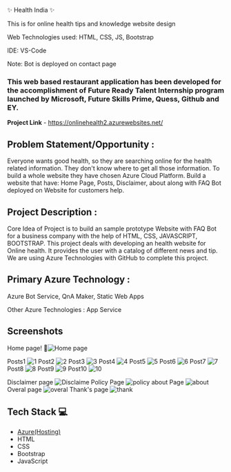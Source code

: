✨ Health India ✨

This is for online health tips and knowledge website design 

Web Technologies used: HTML, CSS, JS, Bootstrap

IDE: VS-Code

Note: Bot is deployed on contact page

### This web based restaurant application has been developed for the accomplishment of Future Ready Talent Internship program launched by Microsoft, Future Skills Prime, Quess, Github and EY.


**Project Link** - https://onlinehealth2.azurewebsites.net/

## Problem Statement/Opportunity :
Everyone wants good health, so they are searching online for the health related information. They don't know where to get all those information. To build a whole website they have chosen Azure Cloud Platform. Build a website that have: Home Page, Posts, Disclaimer, about along with FAQ Bot deployed on Website for customers help.

## Project Description :
Core Idea of Project is to build an sample prototype Website with FAQ Bot for a business company with the help of HTML, CSS, JAVASCRIPT, BOOTSTRAP. This project deals with developing an health website for Online health. It provides the user with a catalog of different news and tip. We are using Azure Technologies with GitHub to complete this project.
## Primary Azure Technology :
Azure Bot Service, QnA Maker, Static Web Apps

Other Azure Technologies : App Service

## Screenshots
Home page!
📸![Home page](https://user-images.githubusercontent.com/111210504/196754190-ceffef22-afec-4b4d-9ee4-7f248a73d690.png)

Posts1
![1](https://user-images.githubusercontent.com/111210504/196754280-98567459-1548-4a9b-be6a-05f1ad86403b.png)
Post2
![2](https://user-images.githubusercontent.com/111210504/196754331-ac808e55-0322-4260-8ccb-510ea378c29b.png)
Post3
![3](https://user-images.githubusercontent.com/111210504/196754377-d83cb5f8-5257-482a-82af-8ba732cac37d.png)
Post4
![4](https://user-images.githubusercontent.com/111210504/196754479-7acf72fa-0045-412e-a3ba-10d0952bf534.png)
Post5
![5](https://user-images.githubusercontent.com/111210504/196754516-6ea933ea-cab3-4c2a-b5ec-263d3bece0b4.png)
Post6
![6](https://user-images.githubusercontent.com/111210504/196754603-ab32be78-d6ed-4c40-a3e1-09eac9c46364.png)
Post7
![7](https://user-images.githubusercontent.com/111210504/196754676-37c6e686-a48c-43ae-91bb-5957eb136d21.png)
Post8
![8](https://user-images.githubusercontent.com/111210504/196754735-b00b7d0d-eea6-431b-bba3-b18e47c1a8e7.png)
Post9
![9](https://user-images.githubusercontent.com/111210504/196754790-e34574d6-d06f-4861-8741-e4fc03a44f4d.png)
Post10
![10](https://user-images.githubusercontent.com/111210504/196754921-7e216b81-4850-4c3f-a2f3-0a92feede096.png)

Disclaimer page
![Disclaime](https://user-images.githubusercontent.com/111210504/196755343-1188b93b-86b8-4010-b2ae-c36e198cd38b.png)
Policy Page
![policy](https://user-images.githubusercontent.com/111210504/196755511-9d71e875-ede9-4e0c-8503-12c17812dfcc.png)
about Page
![about](https://user-images.githubusercontent.com/111210504/196755659-e19a356a-fd9b-4504-8677-687db23a0ffb.png)
Overal page
![overal](https://user-images.githubusercontent.com/111210504/196755860-e511770b-32da-4a78-b97c-3e8060e8e275.png)
Thank's page
![thank](https://user-images.githubusercontent.com/111210504/196755938-d4f38031-8940-4f04-97da-6cdb8b27ebd8.png)

## Tech Stack 💻

- [Azure(Hosting)](https://azure.microsoft.com/en-in/features/azure-portal/)
- HTML
- CSS
- Bootstrap
- JavaScript
